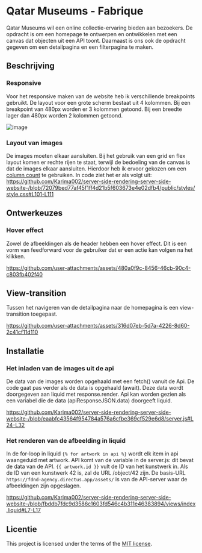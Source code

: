 
# Qatar Museums - Fabrique
Qatar Museums wil een online collectie-ervaring bieden aan bezoekers. De opdracht is om een homepage te ontwerpen en ontwikkelen met een canvas dat objecten uit een API toont. Daarnaast is ons ook de opdracht gegeven om een detailpagina en een filterpagina te maken.



## Beschrijving

### Responsive
Voor het responsive maken van de website heb ik verschillende breakpoints gebruikt. De layout voor een grote scherm bestaat uit 4 kolommen. Bij een breakpoint van 480px worden er 3 kolommen getoond. Bij een breedte lager dan 480px worden 2 kolommen getoond. 

![image](https://github.com/user-attachments/assets/2d96e049-a204-4674-aae0-4124f42e24a3)

### Layout van images
De images moeten elkaar aansluiten. Bij het gebruik van een grid en flex layout komen er rechte rijen te staat, terwijl de bedoeling van de canvas is dat de images elkaar aansluiten. Hierdoor heb ik ervoor gekozen om een [column count](https://developer.mozilla.org/en-US/docs/Web/CSS/column-count) te gebruiken. In code ziet het er als volgt uit:
https://github.com/Karima002/server-side-rendering-server-side-website-/blob/72079bed77af45f1ff4d21b5f603673e4e02dfb4/public/styles/style.css#L101-L111

## Ontwerkeuzes

### Hover effect
Zowel de afbeeldingen als de header hebben een hover effect. Dit is een vorm van feedforward voor de gebruiker dat er een actie kan volgen na het klikken. 

https://github.com/user-attachments/assets/480a0f9c-8456-46cb-90c4-c803fb402f40

## View-transition
Tussen het navigeren van de detailpagina naar de homepagina is een view-transition toegepast.

https://github.com/user-attachments/assets/316d07eb-5d7a-4226-8d60-2c41cf11d110


## Installatie

### Het inladen van de images uit de api

De data van de images worden opgehaald met een fetch() vanuit de Api. De code gaat pas verder als de data is opgehaald (await).  Deze data wordt doorgegeven aan liquid met response.render. Api kan worden gezien als een variabel die de data (apiResponseJSON.data) doorgeeft liquid.


https://github.com/Karima002/server-side-rendering-server-side-website-/blob/eaabfc43564f954784a576a6cfbe369cf529e6d8/server.js#L24-L32

### Het renderen van de afbeelding in liquid
In de for-loop in liquid `{% for artwork in api %}` wordt elk item in api waangeduid met artwork. API komt van de variable in de server.js: dit bevat de data van de API. `{{ artwork.id }}` vult de ID van het kunstwerk in. Als de ID van een kunstwerk 42 is, zal de URL /object/42 zijn. De basis-URL `https://fdnd-agency.directus.app/assets/` is van de API-server waar de afbeeldingen zijn opgeslagen.


https://github.com/Karima002/server-side-rendering-server-side-website-/blob/fbddb7fdc9d3586c1603fd546c4b311e46383894/views/index.liquid#L7-L17

## Licentie

This project is licensed under the terms of the [MIT license](./LICENSE).
